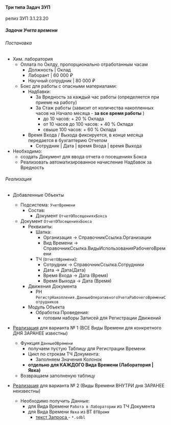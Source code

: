 #### Три типа Задач ЗУП

релиз ЗУП 3.1.23.20

##### Задачи Учета времени


###### Постановка

- Хим. лаборатория
    - Оплата по Оклду, пропорционально отработанным часам
        - Должность             | Оклад 
        - Лаборант              | 60 000 ₽  
        - Научный сотрудник     | 80 000 ₽ 
    - Бокс для работы с опасными  материалами:
        - Надбавки:
            - За Вредность за каждый час работы (определяется при приеме на работу)
            - За Стаж работы (зависит от количества накопленных часов на Начало месяца - **за все время работы** )
                - до 10 часов:  + 20 % Оклада
                - от 10 часов до 100 часов:  + 40 % Оклада
                - свыше  100 часов:  + 60 % Оклада    
        - Время Входа / Выхода фиксируется, в конце месяца передается в бухгалтерию Отчетом
            -  Сотрудник | Дата | время Входа | время Выхода  
- Необходимо:
    - создать Документ для ввода отчета о посещениях Бокса
    - Реализовать автоматизированное начисление Надбавок за Вредность        

###### Реализация

- Добавленные Объекты
    - Подсистема: `УчетВремени`
        - Состав: 
            - Документ `ОтчетОПосещенияхБокса`
     - Документ `ОтчетОПосещенияхБокса`
        - Реквизиты: 
            - Шапка:
                - Организация → СправочникСсылка.Организации
                - Вид Времени → СправочникСсылка.ВидыИспользованияРабочегоВремени
            - ТЧ (`ОтчетОВремени`):
                - Сотрудник → СправочникСсылка.Сотрудники
                - Дата →  Дата(Дата)
                - Время Входа  →  Дата (Время)
                - Время Выхода  →  Дата  (Время)
        - Движения Документа
            - РН `РегистрНакопления.ДанныеОперативногоУчетаРабочегоВремениСотрудников`
        - Модуль Объекта
            - Обработка Проведения:
                - готовим наборы Записей для Регистрации Движений 
- [Реализация](https://github.com/alex-dev-2020/HRM_3_1_23/commit/e9937c0c7292463a5358433d78de8df9b189fa0c)  для варианта № 1 (ВСЕ Виды Времени для конкретного ДНЯ ЗАРАНЕЕ известны)
    - Функция `ДанныеОВремени`
        - получаем пустую Таблицу для Регистрации Времени
         - Цикл по строкам ТЧ Документа: 
              - Заполняем Значения Колонок
         - **отдельно  для КАЖДОГО  Вида Времени (Лаборатория | Явка)** 
    - Возвращаем заполненую таблицу  
 
- [Реализация](https://github.com/alex-dev-2020/HRM_3_1_23/commit/4c7517a6dec1a1e81663f2caefdaa5855224c050) для варианта № 2 (Виды Времени ВНУТРИ дня ЗАРАНЕЕ неизвестны)
     - Необходимо получить Данные:
        - для Вида Времени  `Работа в Лаборатории` из ТЧ Документа  
        - для Вида Времени  `Явка` из ВТ `ВТВремя`
            - [текст Запроса ](https://github.com/alex-dev-2020/HRM_3_1_23/commit/c508cc72f186f2cbfcd70394933c2bf78d419716) - `*.sdbl`   
